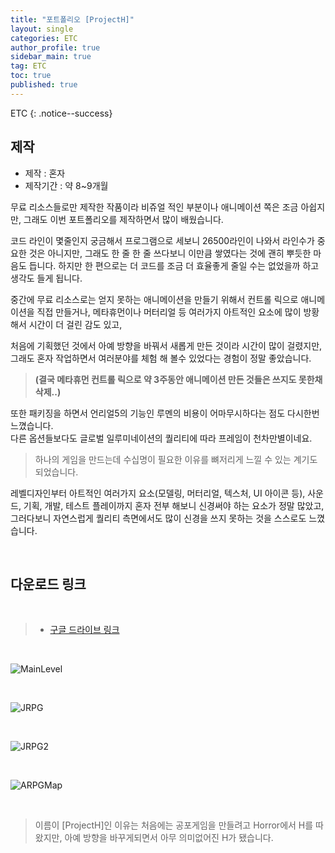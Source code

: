 ```yaml
---
title: "포트폴리오 [ProjectH]"
layout: single
categories: ETC
author_profile: true
sidebar_main: true
tag: ETC
toc: true
published: true
---
```




ETC
{: .notice--success}


## 제작

* 제작 : 혼자   
* 제작기간 : 약 8~9개월

무료 리소스들로만 제작한 작품이라 비쥬얼 적인 부분이나 애니메이션 쪽은 조금 아쉽지만, 그래도 이번 포트폴리오를 제작하면서 많이 배웠습니다.   

코드 라인이 몇줄인지 궁금해서 프로그램으로 세보니 26500라인이 나와서 라인수가 중요한 것은 아니지만, 그래도 한 줄 한 줄 쓰다보니 이만큼 쌓였다는 것에 괜히 뿌듯한 마음도 듭니다. 하지만 한 편으로는 더 코드를 조금 더 효율좋게 줄일 수는 없었을까 하고 생각도 들게 됩니다.  


중간에 무료 리소스로는 얻지 못하는 애니메이션을 만들기 위해서 컨트롤 릭으로 애니메이션을 직접 만들거나, 메타휴먼이나 머터리얼 등 여러가지 아트적인 요소에 많이 방황해서 시간이 더 걸린 감도 있고, 

처음에 기획했던 것에서 아예 방향을 바꿔서 새롭게 만든 것이라 시간이 많이 걸렸지만, 그래도 혼자 작업하면서 여러분야를 체험 해 볼수 있었다는 경험이 정말 좋았습니다.    
> **(결국 메타휴먼 컨트롤 릭으로 약 3주동안 애니메이션 만든 것들은 쓰지도 못한채 삭제..)**

또한 패키징을 하면서 언리얼5의 기능인 루멘의 비용이 어마무시하다는 점도 다시한번 느꼈습니다.    
다른 옵션들보다도 글로벌 일루미네이션의 퀄리티에 따라 프레임이 천차만별이네요.

> 하나의 게임을 만드는데 수십명이 필요한 이유를 뼈저리게 느낄 수 있는 계기도 되었습니다.  
     
레벨디자인부터 아트적인 여러가지 요소(모델링, 머터리얼, 텍스처, UI 아이콘 등), 사운드,  기획, 개발, 테스트 플레이까지 혼자 전부 해보니 신경써야 하는 요소가 정말 많았고, 그러다보니 자연스럽게 퀄리티 측면에서도 많이 신경을 쓰지 못하는 것을 스스로도 느꼈습니다.    


<br>


## 다운로드 링크

<br>


> * [구글 드라이브 링크](https://drive.google.com/file/d/18lSj38_HXu3USQqT0CVGgF5x_oZZFlzs/view)


<br>


![MainLevel](https://user-images.githubusercontent.com/69719507/233058525-4c601d08-5186-4982-a60f-24f4b50da65d.png)


<br>



![JRPG](https://user-images.githubusercontent.com/69719507/233058425-348ba01c-61e1-44ad-bc09-a237fc9b260f.png)


<br>


![JRPG2](https://user-images.githubusercontent.com/69719507/233059629-ee4bf25c-e833-4e43-91ce-7dd5192fd1f8.png)


<br>


![ARPGMap](https://user-images.githubusercontent.com/69719507/233058155-fa4ca7c8-79b7-4af8-a222-63a7db1a3132.png)


<br>


> 이름이 [ProjectH]인 이유는 처음에는 공포게임을 만들려고 Horror에서 H를 따왔지만, 아예 방향을 바꾸게되면서 아무 의미없어진 H가 됐습니다.





